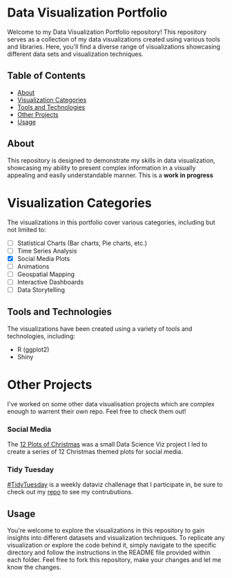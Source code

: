 # Data Visualization Portfolio
Welcome to my Data Visualization Portfolio repository! This repository serves as a collection of my data visualizations created using various tools and libraries. Here, you'll find a diverse range of visualizations showcasing different data sets and visualization techniques.

## Table of Contents
- [About](#about)
- [Visualization Categories](#categories)
- [Tools and Technologies](#tools)
- [Other Projects](#projects)
- [Usage](#projects)

## About <a name="about"></a> 
This repository is designed to demonstrate my skills in data visualization, showcasing my ability to present complex information in a visually appealing and easily understandable manner. This is a **work in progress** 

# Visualization Categories <a name="categories"></a> 
The visualizations in this portfolio cover various categories, including but not limited to:

- [ ] Statistical Charts (Bar charts, Pie charts, etc.)
- [ ] Time Series Analysis
- [X] Social Media Plots
- [ ] Animations
- [ ] Geospatial Mapping
- [ ] Interactive Dashboards
- [ ] Data Storytelling

## Tools and Technologies <a name="tools"></a> 
The visualizations have been created using a variety of tools and technologies, including:

- R (ggplot2)
- Shiny

# Other Projects <a name="projects"></a> 

I've worked on some other data visualisation projects which are complex enough to warrent their own repo. Feel free to check them out!

### Social Media

The [12 Plots of Christmas](https://github.com/GABurns/12PlotsChristmas) was a small Data Science Viz project I led to create a series of 12 Christmas themed plots for social media. 

### Tidy Tuesday

[#TidyTuesday](https://github.com/rfordatascience/tidytuesday) is a weekly dataviz challenage that I participate in, be sure to check out my [repo](https://github.com/GABurns/TidyTuesday/) to see my contrubutions.  

## Usage <a name="usage"></a> 
You're welcome to explore the visualizations in this repository to gain insights into different datasets and visualization techniques. To replicate any visualization or explore the code behind it, simply navigate to the specific directory and follow the instructions in the README file provided within each folder. Feel free to fork this repository, make your changes and let me know the changes.

